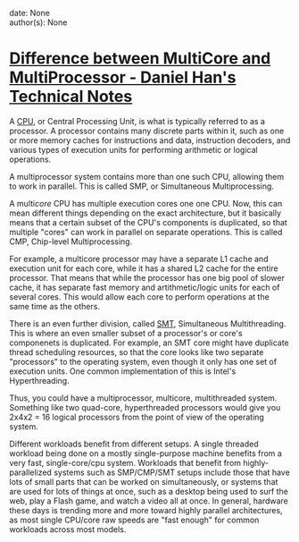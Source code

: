
date: None  
author(s): None  

# [Difference between MultiCore and MultiProcessor - Daniel Han's Technical Notes](https://sites.google.com/site/xiangyangsite/home/technical-tips/hardware/difference-between-multicore-and-multiprocessor)

A [CPU](http://en.wikipedia.org/wiki/Cpu), or Central Processing Unit, is what is typically referred to as a processor. A processor contains many discrete parts within it, such as one or more memory caches for instructions and data, instruction decoders, and various types of execution units for performing arithmetic or logical operations.

A multiprocessor system contains more than one such CPU, allowing them to work in parallel. This is called SMP, or Simultaneous Multiprocessing.

A multi*core* CPU has multiple execution cores one one CPU. Now, this can mean different things depending on the exact architecture, but it basically means that a certain subset of the CPU's components is duplicated, so that multiple "cores" can work in parallel on separate operations. This is called CMP, Chip-level Multiprocessing.

For example, a multicore processor may have a separate L1 cache and execution unit for each core, while it has a shared L2 cache for the entire processor. That means that while the processor has one big pool of slower cache, it has separate fast memory and artithmetic/logic units for each of several cores. This would allow each core to perform operations at the same time as the others.

There is an even further division, called [SMT](http://en.wikipedia.org/wiki/Simultaneous_multithreading), Simultaneous Multithreading. This is where an even smaller subset of a processor's or core's componenets is duplicated. For example, an SMT core might have duplicate thread scheduling resources, so that the core looks like two separate "processors" to the operating system, even though it only has one set of execution units. One common implementation of this is Intel's Hyperthreading.

Thus, you could have a multiprocessor, multicore, multithreaded system. Something like two quad-core, hyperthreaded processors would give you 2x4x2 = 16 logical processors from the point of view of the operating system.

Different workloads benefit from different setups. A single threaded workload being done on a mostly single-purpose machine benefits from a very fast, single-core/cpu system. Workloads that benefit from highly-parallelized systems such as SMP/CMP/SMT setups include those that have lots of small parts that can be worked on simultaneously, or systems that are used for lots of things at once, such as a desktop being used to surf the web, play a Flash game, and watch a video all at once. In general, hardware these days is trending more and more toward highly parallel architectures, as most single CPU/core raw speeds are "fast enough" for common workloads across most models.

